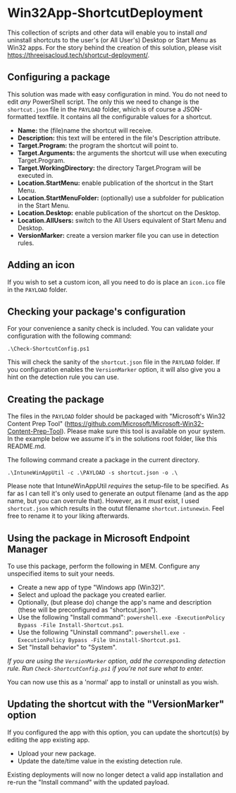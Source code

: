 # Win32App-ShortcutDeployment
This collection of scripts and other data will enable you to install _and_ uninstall shortcuts to the user's (or All User's) Desktop or Start Menu as Win32 apps. For the story behind the creation of this solution, please visit https://threeisacloud.tech/shortcut-deployment/. 

## Configuring a package
This solution was made with easy configuration in mind. You do not need to edit _any_ PowerShell script. The only this we need to change is the `shortcut.json` file in the `PAYLOAD` folder, which is of course a JSON-formatted textfile. It contains all the configurable values for a shortcut. 

- **Name:** the (file)name the shortcut will receive.
- **Description:** this text will be entered in the file's Description attribute.
- **Target.Program:** the program the shortcut will point to. 
- **Target.Arguments:** the arguments the shortcut will use when executing Target.Program.
- **Target.WorkingDirectory:** the directory Target.Program will be executed in. 
- **Location.StartMenu:** enable publication of the shortcut in the Start Menu. 
- **Location.StartMenuFolder:** (optionally) use a subfolder for publication in the Start Menu. 
- **Location.Desktop:** enable publication of the shortcut on the Desktop. 
- **Location.AllUsers:** switch to the All Users equivalent of Start Menu and Desktop. 
- **VersionMarker:** create a version marker file you can use in detection rules. 

## Adding an icon
If you wish to set a custom icon, all you need to do is place an ``icon.ico`` file in the ``PAYLOAD`` folder.

## Checking your package's configuration
For your convenience a sanity check is included. You can validate your configuration with the following command:
```Cmd
.\Check-ShortcutConfig.ps1
```

This will check the sanity of the ``shortcut.json`` file in the ``PAYLOAD`` folder. 
If you configuration enables the ``VersionMarker`` option, it will also give you a hint on the detection rule you can use. 

## Creating the package
The files in the ``PAYLOAD`` folder should be packaged with "Microsoft's Win32 Content Prep Tool" (https://github.com/Microsoft/Microsoft-Win32-Content-Prep-Tool). Please make sure this tool is available on your system. In the example below we assume it's in the solutions root folder, like this README.md. 

The following command create a package in the current directory.
```Cmd
.\IntuneWinAppUtil -c .\PAYLOAD -s shortcut.json -o .\
```

Please note that IntuneWinAppUtil _requires_ the setup-file to be specified. As far as I can tell it's only used to generate an output filename (and as the app name, but you can overrule that). However, as it _must_ exist, I used ``shortcut.json`` which results in the outut filename ``shortcut.intunewin``. Feel free to rename it to your liking afterwards.

## Using the package in Microsoft Endpoint Manager
To use this package, perform the following in MEM. Configure any unspecified items to suit your needs. 

- Create a new app of type "Windows app (Win32)".
- Select and upload the package you created earlier.
- Optionally, (but please do) change the app's name and description (these will be preconfigured as "shortcut.json").
- Use the following "Install command": ``powershell.exe -ExecutionPolicy Bypass -File Install-Shortcut.ps1``.
- Use the following "Uninstall command": ``powershell.exe -ExecutionPolicy Bypass -File Uninstall-Shortcut.ps1``.
- Set "Install behavior" to "System".

*If you are using the ``VersionMarker`` option, add the corresponding detection rule. Run ``Check-ShortcutConfig.ps1`` if you're not sure what to enter.*

You can now use this as a 'normal' app to install or uninstall as you wish.

## Updating the shortcut with the "VersionMarker" option
If you configured the app with this option, you can update the shortcut(s) by editing the app existing app. 

- Upload your new package. 
- Update the date/time value in the existing detection rule. 

Existing deployments will now no longer detect a valid app installation and re-run the "Install command" with the updated payload. 
